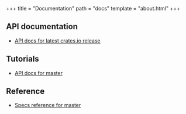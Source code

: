 +++
title = "Documentation"
path = "docs"
template = "about.html"
+++

## API documentation

* [API docs for latest crates.io release](https://docs.rs/specs)

## Tutorials

* [API docs for master](tutorials/)

## Reference

* [Specs reference for master](reference/)

